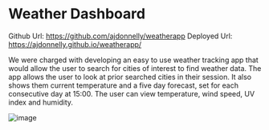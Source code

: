 # Weather Dashboard

Github Url: https://github.com/ajdonnelly/weatherapp
Deployed Url: https://ajdonnelly.github.io/weatherapp/

We were charged with developing an easy to use weather tracking app that would allow the user to search for cities of interest to find weather data. The app allows the user to look at prior searched cities in their session. It also shows them current temperature and a five day forecast, set for each consecutive day at 15:00. The user can view temperature, wind speed, UV index and humidity. 

![image](https://user-images.githubusercontent.com/65695895/88610224-b7067600-d04b-11ea-8361-dd13a081b0d7.png)
